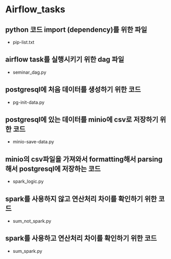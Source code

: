 # Airflow_tasks


## python 코드 import (dependency)를 위한 파일

* pip-list.txt 

## airflow task를 실행시키기 위한 dag 파일

* seminar_dag.py

## postgresql에 처음 데이터를 생성하기 위한 코드

* pg-init-data.py

## postgresql에 있는 데이터를 minio에 csv로 저장하기 위한 코드

* minio-save-data.py

## minio의 csv파일을 가져와서 formatting해서 parsing해서 postgresql에 저장하는 코드

* spark_logic.py 

## spark를 사용하지 않고 연산처리 차이를 확인하기 위한 코드

* sum_not_spark.py 

## spark를 사용하고 연산처리 차이를 확인하기 위한 코드

* sum_spark.py  

 
